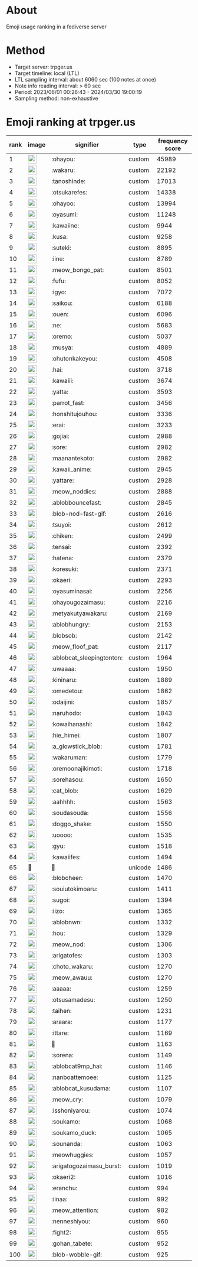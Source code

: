 # About
Emoji usage ranking in a fediverse server

# Method
- Target server: trpger.us
- Target timeline: local (LTL)
- LTL sampling interval: about 6060 sec (100 notes at once)
- Note info reading interval: > 60 sec
- Period: 2023/06/01 00:26:43 - 2024/03/30 19:00:19 
- Sampling method: non-exhaustive

# Emoji ranking at trpger.us

|rank|image|signifier|type|frequency score|
|----|----|----|----|----|
|1|<img height="24" src="https://trpger.us/emoji/ohayou.webp">|:ohayou:|custom|45989|
|2|<img height="24" src="https://trpger.us/emoji/wakaru.webp">|:wakaru:|custom|22192|
|3|<img height="24" src="https://trpger.us/emoji/tanoshinde.webp">|:tanoshinde:|custom|17013|
|4|<img height="24" src="https://trpger.us/emoji/otsukarefes.webp">|:otsukarefes:|custom|14338|
|5|<img height="24" src="https://trpger.us/emoji/ohayoo.webp">|:ohayoo:|custom|13994|
|6|<img height="24" src="https://trpger.us/emoji/oyasumi.webp">|:oyasumi:|custom|11248|
|7|<img height="24" src="https://trpger.us/emoji/kawaiine.webp">|:kawaiine:|custom|9944|
|8|<img height="24" src="https://trpger.us/emoji/kusa.webp">|:kusa:|custom|9258|
|9|<img height="24" src="https://trpger.us/emoji/suteki.webp">|:suteki:|custom|8895|
|10|<img height="24" src="https://trpger.us/emoji/iine.webp">|:iine:|custom|8789|
|11|<img height="24" src="https://trpger.us/emoji/meow_bongo_pat.webp">|:meow_bongo_pat:|custom|8501|
|12|<img height="24" src="https://trpger.us/emoji/fufu.webp">|:fufu:|custom|8052|
|13|<img height="24" src="https://trpger.us/emoji/igyo.webp">|:igyo:|custom|7072|
|14|<img height="24" src="https://trpger.us/emoji/saikou.webp">|:saikou:|custom|6188|
|15|<img height="24" src="https://trpger.us/emoji/ouen.webp">|:ouen:|custom|6096|
|16|<img height="24" src="https://trpger.us/emoji/ne.webp">|:ne:|custom|5683|
|17|<img height="24" src="https://trpger.us/emoji/oremo.webp">|:oremo:|custom|5037|
|18|<img height="24" src="https://trpger.us/emoji/musya.webp">|:musya:|custom|4889|
|19|<img height="24" src="https://trpger.us/emoji/ohutonkakeyou.webp">|:ohutonkakeyou:|custom|4508|
|20|<img height="24" src="https://trpger.us/emoji/hai.webp">|:hai:|custom|3718|
|21|<img height="24" src="https://trpger.us/emoji/kawaiii.webp">|:kawaiii:|custom|3674|
|22|<img height="24" src="https://trpger.us/emoji/yatta.webp">|:yatta:|custom|3593|
|23|<img height="24" src="https://trpger.us/emoji/parrot_fast.webp">|:parrot_fast:|custom|3456|
|24|<img height="24" src="https://trpger.us/emoji/honshitujouhou.webp">|:honshitujouhou:|custom|3336|
|25|<img height="24" src="https://trpger.us/emoji/erai.webp">|:erai:|custom|3233|
|26|<img height="24" src="https://trpger.us/emoji/gojiai.webp">|:gojiai:|custom|2988|
|27|<img height="24" src="https://trpger.us/emoji/sore.webp">|:sore:|custom|2982|
|28|<img height="24" src="https://trpger.us/emoji/maanantekoto.webp">|:maanantekoto:|custom|2982|
|29|<img height="24" src="https://trpger.us/emoji/kawaii_anime.webp">|:kawaii_anime:|custom|2945|
|30|<img height="24" src="https://trpger.us/emoji/yattare.webp">|:yattare:|custom|2928|
|31|<img height="24" src="https://trpger.us/emoji/meow_noddies.webp">|:meow_noddies:|custom|2888|
|32|<img height="24" src="https://trpger.us/emoji/ablobbouncefast.webp">|:ablobbouncefast:|custom|2845|
|33|<img height="24" src="https://trpger.us/emoji/blob-nod-fast-gif.webp">|:blob-nod-fast-gif:|custom|2616|
|34|<img height="24" src="https://trpger.us/emoji/tsuyoi.webp">|:tsuyoi:|custom|2612|
|35|<img height="24" src="https://trpger.us/emoji/chiken.webp">|:chiken:|custom|2499|
|36|<img height="24" src="https://trpger.us/emoji/tensai.webp">|:tensai:|custom|2392|
|37|<img height="24" src="https://trpger.us/emoji/hatena.webp">|:hatena:|custom|2379|
|38|<img height="24" src="https://trpger.us/emoji/koresuki.webp">|:koresuki:|custom|2371|
|39|<img height="24" src="https://trpger.us/emoji/okaeri.webp">|:okaeri:|custom|2293|
|40|<img height="24" src="https://trpger.us/emoji/oyasuminasai.webp">|:oyasuminasai:|custom|2256|
|41|<img height="24" src="https://trpger.us/emoji/ohayougozaimasu.webp">|:ohayougozaimasu:|custom|2216|
|42|<img height="24" src="https://trpger.us/emoji/metyakutyawakaru.webp">|:metyakutyawakaru:|custom|2169|
|43|<img height="24" src="https://trpger.us/emoji/ablobhungry.webp">|:ablobhungry:|custom|2153|
|44|<img height="24" src="https://trpger.us/emoji/blobsob.webp">|:blobsob:|custom|2142|
|45|<img height="24" src="https://trpger.us/emoji/meow_floof_pat.webp">|:meow_floof_pat:|custom|2117|
|46|<img height="24" src="https://trpger.us/emoji/ablobcat_sleepingtonton.webp">|:ablobcat_sleepingtonton:|custom|1964|
|47|<img height="24" src="https://trpger.us/emoji/uwaaaa.webp">|:uwaaaa:|custom|1950|
|48|<img height="24" src="https://trpger.us/emoji/kininaru.webp">|:kininaru:|custom|1889|
|49|<img height="24" src="https://trpger.us/emoji/omedetou.webp">|:omedetou:|custom|1862|
|50|<img height="24" src="https://trpger.us/emoji/odaijini.webp">|:odaijini:|custom|1857|
|51|<img height="24" src="https://trpger.us/emoji/naruhodo.webp">|:naruhodo:|custom|1843|
|52|<img height="24" src="https://trpger.us/emoji/kowaihanashi.webp">|:kowaihanashi:|custom|1842|
|53|<img height="24" src="https://trpger.us/emoji/hie_himei.webp">|:hie_himei:|custom|1807|
|54|<img height="24" src="https://trpger.us/emoji/a_glowstick_blob.webp">|:a_glowstick_blob:|custom|1781|
|55|<img height="24" src="https://trpger.us/emoji/wakaruman.webp">|:wakaruman:|custom|1779|
|56|<img height="24" src="https://trpger.us/emoji/oremoonajikimoti.webp">|:oremoonajikimoti:|custom|1718|
|57|<img height="24" src="https://trpger.us/emoji/sorehasou.webp">|:sorehasou:|custom|1650|
|58|<img height="24" src="https://trpger.us/emoji/cat_blob.webp">|:cat_blob:|custom|1629|
|59|<img height="24" src="https://trpger.us/emoji/aahhhh.webp">|:aahhhh:|custom|1563|
|60|<img height="24" src="https://trpger.us/emoji/soudasouda.webp">|:soudasouda:|custom|1556|
|61|<img height="24" src="https://trpger.us/emoji/doggo_shake.webp">|:doggo_shake:|custom|1550|
|62|<img height="24" src="https://trpger.us/emoji/uoooo.webp">|:uoooo:|custom|1535|
|63|<img height="24" src="https://trpger.us/emoji/gyu.webp">|:gyu:|custom|1518|
|64|<img height="24" src="https://trpger.us/emoji/kawaiifes.webp">|:kawaiifes:|custom|1494|
|65|🍮|🍮|unicode|1486|
|66|<img height="24" src="https://trpger.us/emoji/blobcheer.webp">|:blobcheer:|custom|1470|
|67|<img height="24" src="https://trpger.us/emoji/souiutokimoaru.webp">|:souiutokimoaru:|custom|1411|
|68|<img height="24" src="https://trpger.us/emoji/sugoi.webp">|:sugoi:|custom|1394|
|69|<img height="24" src="https://trpger.us/emoji/iizo.webp">|:iizo:|custom|1365|
|70|<img height="24" src="https://trpger.us/emoji/ablobnwn.webp">|:ablobnwn:|custom|1332|
|71|<img height="24" src="https://trpger.us/emoji/hou.webp">|:hou:|custom|1329|
|72|<img height="24" src="https://trpger.us/emoji/meow_nod.webp">|:meow_nod:|custom|1306|
|73|<img height="24" src="https://trpger.us/emoji/arigatofes.webp">|:arigatofes:|custom|1303|
|74|<img height="24" src="https://trpger.us/emoji/choto_wakaru.webp">|:choto_wakaru:|custom|1270|
|75|<img height="24" src="https://trpger.us/emoji/meow_awauu.webp">|:meow_awauu:|custom|1270|
|76|<img height="24" src="https://trpger.us/emoji/aaaaa.webp">|:aaaaa:|custom|1259|
|77|<img height="24" src="https://trpger.us/emoji/otsusamadesu.webp">|:otsusamadesu:|custom|1250|
|78|<img height="24" src="https://trpger.us/emoji/taihen.webp">|:taihen:|custom|1231|
|79|<img height="24" src="https://trpger.us/emoji/araara.webp">|:araara:|custom|1177|
|80|<img height="24" src="https://trpger.us/emoji/ittare.webp">|:ittare:|custom|1169|
|81|<img height="24" src="https://trpger.us/emoji/birthday.webp">|:birthday:|custom|1163|
|82|<img height="24" src="https://trpger.us/emoji/sorena.webp">|:sorena:|custom|1149|
|83|<img height="24" src="https://trpger.us/emoji/ablobcat9mp_hai.webp">|:ablobcat9mp_hai:|custom|1146|
|84|<img height="24" src="https://trpger.us/emoji/nanboattemoee.webp">|:nanboattemoee:|custom|1125|
|85|<img height="24" src="https://trpger.us/emoji/ablobcat_kusudama.webp">|:ablobcat_kusudama:|custom|1107|
|86|<img height="24" src="https://trpger.us/emoji/meow_cry.webp">|:meow_cry:|custom|1079|
|87|<img height="24" src="https://trpger.us/emoji/isshoniyarou.webp">|:isshoniyarou:|custom|1074|
|88|<img height="24" src="https://trpger.us/emoji/soukamo.webp">|:soukamo:|custom|1068|
|89|<img height="24" src="https://trpger.us/emoji/soukamo_duck.webp">|:soukamo_duck:|custom|1065|
|90|<img height="24" src="https://trpger.us/emoji/sounanda.webp">|:sounanda:|custom|1063|
|91|<img height="24" src="https://trpger.us/emoji/meowhuggies.webp">|:meowhuggies:|custom|1057|
|92|<img height="24" src="https://trpger.us/emoji/arigatogozaimasu_burst.webp">|:arigatogozaimasu_burst:|custom|1019|
|93|<img height="24" src="https://trpger.us/emoji/okaeri2.webp">|:okaeri2:|custom|1016|
|94|<img height="24" src="https://trpger.us/emoji/eranchu.webp">|:eranchu:|custom|994|
|95|<img height="24" src="https://trpger.us/emoji/iinaa.webp">|:iinaa:|custom|992|
|96|<img height="24" src="https://trpger.us/emoji/meow_attention.webp">|:meow_attention:|custom|982|
|97|<img height="24" src="https://trpger.us/emoji/nenneshiyou.webp">|:nenneshiyou:|custom|960|
|98|<img height="24" src="https://trpger.us/emoji/fight2.webp">|:fight2:|custom|955|
|99|<img height="24" src="https://trpger.us/emoji/gohan_tabete.webp">|:gohan_tabete:|custom|952|
|100|<img height="24" src="https://trpger.us/emoji/blob-wobble-gif.webp">|:blob-wobble-gif:|custom|925|
